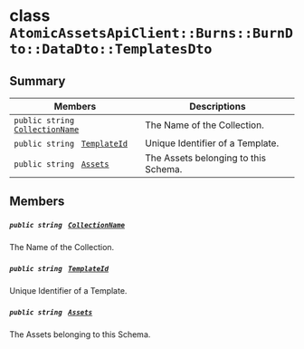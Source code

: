 # class `AtomicAssetsApiClient::Burns::BurnDto::DataDto::TemplatesDto` 

## Summary

 Members                                | Descriptions                                
----------------------------------------|---------------------------------------------
`public string ` [`CollectionName`](#class_atomic_assets_api_client_1_1_burns_1_1_burn_dto_1_1_data_dto_1_1_templates_dto_1ab3dee328d6124bafe5953a8f45ce45ea) | The Name of the Collection.
`public string ` [`TemplateId`](#class_atomic_assets_api_client_1_1_burns_1_1_burn_dto_1_1_data_dto_1_1_templates_dto_1a5c685b09e3b7fae8be2d38c8f4803549) | Unique Identifier of a Template.
`public string ` [`Assets`](#class_atomic_assets_api_client_1_1_burns_1_1_burn_dto_1_1_data_dto_1_1_templates_dto_1add7a6c8721ab494bfbb6bec5c0de3ede) | The Assets belonging to this Schema.

## Members

##### `public string ` [`CollectionName`](#class_atomic_assets_api_client_1_1_burns_1_1_burn_dto_1_1_data_dto_1_1_templates_dto_1ab3dee328d6124bafe5953a8f45ce45ea) 

The Name of the Collection.

##### `public string ` [`TemplateId`](#class_atomic_assets_api_client_1_1_burns_1_1_burn_dto_1_1_data_dto_1_1_templates_dto_1a5c685b09e3b7fae8be2d38c8f4803549) 

Unique Identifier of a Template.

##### `public string ` [`Assets`](#class_atomic_assets_api_client_1_1_burns_1_1_burn_dto_1_1_data_dto_1_1_templates_dto_1add7a6c8721ab494bfbb6bec5c0de3ede) 

The Assets belonging to this Schema.

